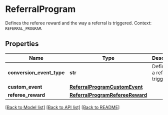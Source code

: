 # ReferralProgram

Defines the referee reward and the way a referral is triggered. Context: `REFERRAL_PROGRAM`.

## Properties

Name | Type | Description | Notes
------------ | ------------- | ------------- | -------------
**conversion_event_type** | **str** | Define how a referral is triggered. | [optional] 
**custom_event** | [**ReferralProgramCustomEvent**](ReferralProgramCustomEvent.md) |  | [optional] 
**referee_reward** | [**ReferralProgramRefereeReward**](ReferralProgramRefereeReward.md) |  | [optional] 

[[Back to Model list]](../README.md#documentation-for-models) [[Back to API list]](../README.md#documentation-for-api-endpoints) [[Back to README]](../README.md)


